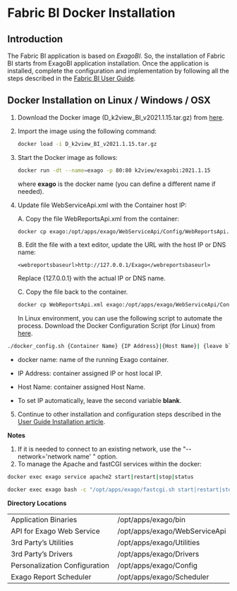 # Fabric BI Docker Installation

## Introduction

The Fabric BI application is based on *ExagoBI*. So, the installation of Fabric BI starts from ExagoBI application installation. Once the application is installed, complete the configuration and implementation by following all the steps described in the [Fabric BI User Guide](/articles/38_bi_integration/00_BI_user_guide_overview.md).

## Docker Installation on Linux / Windows / OSX

1. Download the Docker image (D_k2view_BI_v2021.1.15.tar.gz) from [here](https://download.k2view.com/index.php/s/vZ2heS6xpqtMX0w).

2. Import the image using the following command:

   ~~~bash
   docker load -i D_k2view_BI_v2021.1.15.tar.gz
   ~~~
   
3. Start the Docker image as follows:

   ~~~bash
   docker run -dt --name=exago -p 80:80 k2view/exagobi:2021.1.15
   ~~~

   where **exago** is the docker name (you can define a different name if needed).
   
4. Update file WebServiceApi.xml with the Container host IP:

   A. Copy the file WebReportsApi.xml from the container:

   ~~~bash
   docker cp exago:/opt/apps/exago/WebServiceApi/Config/WebReportsApi.xml .
   ~~~

   B. Edit the file with a text editor, update the URL with the host IP or DNS name:
   
   ~~~
   <webreportsbaseurl>http://127.0.0.1/Exago</webreportsbaseurl>
   ~~~
   
   Replace {127.0.0.1} with the actual IP or DNS name.
   
   C. Copy the file back to the container.

   ~~~bash
   docker cp WebReportsApi.xml exago:/opt/apps/exago/WebServiceApi/Config/WebReportsApi.xml
   ~~~
   
   In Linux environment, you can use the following script to automate the process.
   Download the Docker Configuration Script (for Linux) from [here](https://download.k2view.com/index.php/s/yBnXEWhq9SrTDX6).

~~~bash
./docker_config.sh {Container Name} {IP Address}|{Host Name}| {leave blank}
~~~

  - docker name: name of the running Exago container.

  - IP Address: container assigned IP or host local IP.

  - Host Name: container assigned Host Name.

  - To set IP automatically, leave the second variable **blank**.

5. Continue to other installation and configuration steps described in the [User Guide Installation article](/articles/38_bi_integration/01_Installation.md).

**Notes**

1. If it is needed to connect to an existing network, use the "--network='network name' " option.
2. To manage the Apache and fastCGI services within the docker:

~~~bash
docker exec exago service apache2 start|restart|stop|status
~~~

~~~bash
docker exec exago bash -c "/opt/apps/exago/fastcgi.sh start|restart|stop|status
~~~

**Directory Locations**

<table style="border-collapse: collapse; width: 100%;">
<tbody>
<tr>
<td style="width: 50%; height: 18px;">Application Binaries</td>
<td style="width: 50%; height: 18px;">/opt/apps/exago/bin</td>
</tr>
<tr>
<td style="width: 50%; height: 18px;">API for Exago Web Service</td>
<td style="width: 50%; height: 18px;">/opt/apps/exago/WebServiceApi</td>
</tr>
<tr>
<td style="width: 50%; height: 18px;">3rd Party’s Utilities</td>
<td style="width: 50%; height: 18px;">/opt/apps/exago/Utilities</td>
</tr>
<tr>
<td style="width: 50%; height: 18px;">3rd Party’s Drivers</td>
    <td style="width: 50%; height: 18px;">/opt/apps/exago/Drivers</td>
</tr>
<tr>
<td style="width: 50%; height: 18px;">Personalization Configuration</td><td style="width: 50%; height: 18px;">/opt/apps/exago/Config</td>
</tr>
<tr>
<td style="width: 50%; height: 18px;">Exago Report Scheduler</td>
<td style="width: 50%; height: 18px;">/opt/apps/exago/Scheduler</td>
</tr>
</tbody>
</table>

